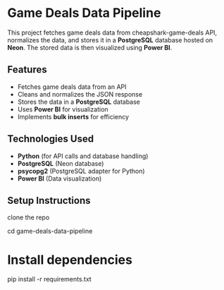 # Game Deals Data Pipeline

This project fetches game deals data from cheapshark-game-deals API, normalizes the data, and stores it in a **PostgreSQL** database hosted on **Neon**. The stored data is then visualized using **Power BI**.

## Features

- Fetches game deals data from an API
- Cleans and normalizes the JSON response
- Stores the data in a **PostgreSQL** database
- Uses **Power BI** for visualization
- Implements **bulk inserts** for efficiency


## Technologies Used

- **Python** (for API calls and database handling)
- **PostgreSQL** (Neon database)
- **psycopg2** (PostgreSQL adapter for Python)
- **Power BI** (Data visualization)

## Setup Instructions
clone the repo

cd game-deals-data-pipeline

# Install dependencies
pip install -r requirements.txt




